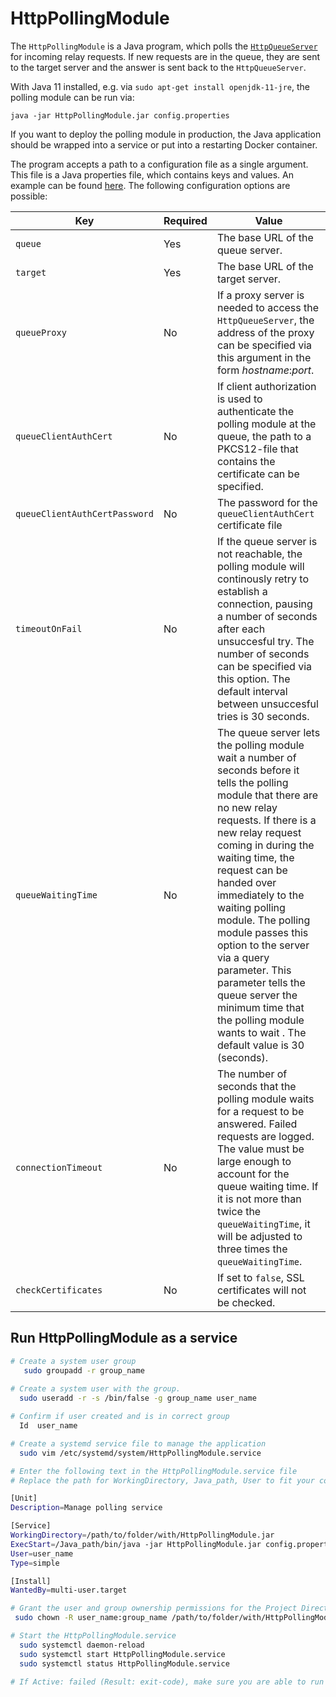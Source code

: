# HttpPollingModule

The `HttpPollingModule` is a Java program, which polls the [`HttpQueueServer`](https://github.com/stefan-m-lenz/HttpQueueServer) for incoming relay requests.
If new requests are in the queue, they are sent to the target server and the answer is sent back to the `HttpQueueServer`.

With Java 11 installed, e.g. via `sudo apt-get install openjdk-11-jre`, the polling module can be run via:

```
java -jar HttpPollingModule.jar config.properties
```

If you want to deploy the polling module in production, the Java application should be wrapped into a service or put into a restarting Docker container.

The program accepts a path to a configuration file as a single argument.
This file is a Java properties file, which contains keys and values.
An example can be found [here](config.properties).
The following configuration options are possible:

|Key|Required|Value|
|-|-|-|
|`queue`|Yes|The base URL of the queue server.|
|`target`|Yes|The base URL of the target server.|
|`queueProxy`|No|If a proxy server is needed to access the `HttpQueueServer`, the address of the proxy can be specified via this argument in the form *hostname*:*port*.|
|`queueClientAuthCert`|No|If client authorization is used to authenticate the polling module at the queue, the path to a PKCS12-file that contains the certificate can be specified.|
|`queueClientAuthCertPassword`|No|The password for the `queueClientAuthCert` certificate file|
|`timeoutOnFail`|No|If the queue server is not reachable, the polling module will continously retry to establish a connection, pausing a number of seconds after each unsuccesful try. The number of seconds can be specified via this option. The default interval between unsuccesful tries is 30 seconds.|
|`queueWaitingTime`|No|The queue server lets the polling module wait a number of seconds before it tells the polling module that there are no new relay requests. If there is a new relay request coming in during the waiting time, the request can be handed over immediately to the waiting polling module. The polling module passes this option to the server via a query parameter. This parameter tells the queue server the minimum time that the polling module wants to wait . The default value is 30 (seconds).|
|`connectionTimeout`|No|The number of seconds that the polling module waits for a request to be answered. Failed requests are logged. The value must be large enough to account for the queue waiting time. If it is not more than twice the `queueWaitingTime`, it will be adjusted to three times the `queueWaitingTime`.|
|`checkCertificates`|No|If set to `false`, SSL certificates will not be checked.|

## Run HttpPollingModule as a service
```bash
# Create a system user group
   sudo groupadd -r group_name
   
# Create a system user with the group.
  sudo useradd -r -s /bin/false -g group_name user_name

# Confirm if user created and is in correct group
  Id  user_name

# Create a systemd service file to manage the application
  sudo vim /etc/systemd/system/HttpPollingModule.service

# Enter the following text in the HttpPollingModule.service file
# Replace the path for WorkingDirectory, Java_path, User to fit your configurations

[Unit]
Description=Manage polling service

[Service]
WorkingDirectory=/path/to/folder/with/HttpPollingModule.jar
ExecStart=/Java_path/bin/java -jar HttpPollingModule.jar config.properties
User=user_name
Type=simple

[Install]
WantedBy=multi-user.target

# Grant the user and group ownership permissions for the Project Directory:
 sudo chown -R user_name:group_name /path/to/folder/with/HttpPollingModule.jar

# Start the HttpPollingModule.service
  sudo systemctl daemon-reload
  sudo systemctl start HttpPollingModule.service
  sudo systemctl status HttpPollingModule.service

# If Active: failed (Result: exit-code), make sure you are able to run /*Java_path*/bin/java -jar HttpPollingModule.jar config.properties in your command line
```
